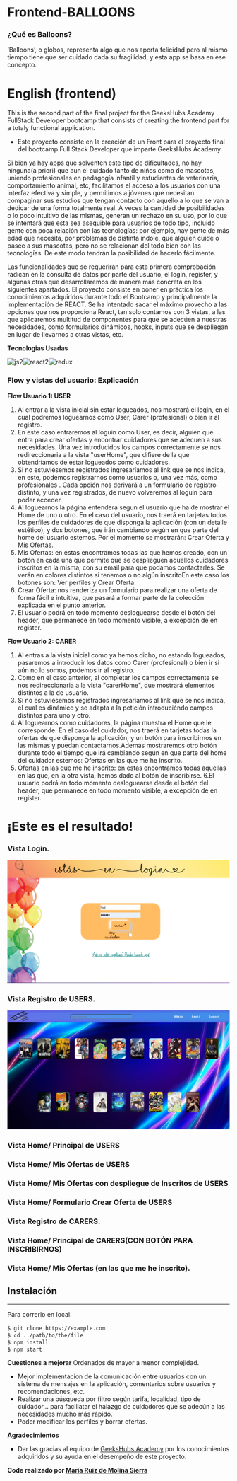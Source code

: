 
# Frontend-BALLOONS

### ¿Qué es Balloons?


‘Balloons’, o globos, representa algo que nos aporta felicidad pero al mismo tiempo tiene que ser cuidado dada su fragilidad, y esta app se basa en ese concepto.

# English (frontend)
 This is the second part of the final project for the GeeksHubs Academy FullStack Developer bootcamp that consists of creating the frontend part for a totaly functional application. 

- Este proyecto consiste en la creación de un Front para el proyecto final del bootcamp Full Stack Developer que imparte GeeksHubs Academy.

Si bien ya hay apps que solventen este tipo de dificultades, no hay ninguna(a priori) que aun el cuidado tanto de niños como de mascotas, uniendo profesionales en pedagogía infantil y estudiantes de veterinaria, comportamiento animal, etc, facilitamos el acceso a los usuarios con una interfaz efectiva y simple, y permitimos a jóvenes que necesitan compaginar sus estudios que tengan contacto con aquello a lo que se van a dedicar de una forma totalmente real.
A veces la cantidad de posibilidades o lo poco intuitivo de las mismas, generan un rechazo en su uso, por lo que se intentará que esta sea asequible para usuarios de todo tipo, incluido gente con poca relación con las tecnologías: por ejemplo, hay gente de más edad que necesita, por problemas de distinta índole, que alguien cuide o pasee a sus mascotas, pero no se relacionan del todo bien con las tecnologías. De este modo tendrán la posibilidad de hacerlo fácilmente.

Las funcionalidades que se requerirán para esta primera comprobación radican en la consulta de datos por parte del usuario, el login, register, 
y algunas otras que desarrollaremos de manera más concreta en los siguientes apartados.
El proyecto consiste en poner en práctica los conocimientos adquiridos durante todo el Bootcamp y principalmente la implementación 
de REACT.
Se ha intentado sacar el máximo provecho a las opciones que nos proporciona React, tan solo contamos con 3 vistas, a las que aplicaremos multitud de componentes para que se adecúen a nuestras necesidades, como formularios dinámicos, hooks, inputs que se despliegan en lugar de llevarnos a otras vistas, etc.

**Tecnologias Usadas**

![js2](https://user-images.githubusercontent.com/114490860/224815744-fae6f0fb-795c-4a0b-b7ed-4a7a2941bc3a.png)![react2](https://user-images.githubusercontent.com/114490860/224815806-d54163b1-b624-44fe-a05b-a57a3358b26b.png)![redux](https://user-images.githubusercontent.com/114490860/224816086-a19996cf-2d35-473f-954d-c892d779f46c.png)

### Flow y vistas del usuario: Explicación

**Flow Usuario 1: USER**

1. Al entrar a la vista inicial sin estar logueados, nos mostrará el login, en el cual podremos loguearnos como User, Carer (profesional) o bien ir al registro.
2. En este caso entraremos al loguin como User, es decir, alguien que entra para crear ofertas y encontrar cuidadores que se adecuen a sus necesidades. Una vez introducidos los campos correctamente se nos redireccionaria a la vista "userHome", que difiere de la que obtendríamos de estar logueados como cuidadores.
3. Si no estuviésemos registrados ingresaríamos al link que se nos indica, en este, podemos registrarnos como usuarios o, una vez más, como profesionales . Cada opción nos derivará a un formulario de registro distinto, y una vez registrados, de nuevo volveremos al loguin para poder acceder.
4. Al loguearnos la página entenderá segun el usuario que ha de mostrar el Home de uno u otro. En el caso del usuario, nos traerá en tarjetas todos los perfiles de cuidadores de que disponga la aplicación (con un detalle estético), y dos botones, que irán cambiando según en que parte del home del usuario estemos. Por el momento se mostrarán: Crear Oferta y Mis Ofertas.
5. Mis Ofertas: en estas encontramos todas las que hemos creado, con un botón en cada una que permite que se desplieguen aquellos cuidadores inscritos en la misma, con su email para que podamos contactarles. Se verán en colores distintos si tenemos o no algún inscritoEn este caso los botones son: Ver perfiles y Crear Oferta.
6. Crear Oferta: nos renderiza un formulario para realizar una oferta de forma fácil e intuitiva, que pasará a formar parte de la colección explicada en el punto anterior.
7. El usuario podrá en todo momento desloguearse desde el botón del header, que permanece en todo momento visible, a excepción de en register.

**Flow Usuario 2: CARER**

1. Al entras a la vista inicial como ya hemos dicho, no estando logueados, pasaremos a introducir los datos como Carer (profesional) o bien ir si aún no lo somos, podemos ir al registro.
2. Como en el caso anterior, al completar los campos correctamente se nos redireccionaria a la vista "carerHome", que mostrará elementos distintos a la de usuario.
3. Si no estuviésemos registrados ingresaríamos al link que se nos indica, el cual es dinámico y se adapta a la petición introduciéndo campos distintos para uno y otro.
4. Al loguearnos como cuidadores, la página muestra el Home que le corresponde. En el caso del cuidador, nos traerá en tarjetas todas la ofertas de que disponga la aplicación, y un botón para inscribirnos en las mismas y puedan contactarnos.Además mostraremos otro botón durante todo el tiempo que irá cambiando según en que parte del home del cuidador estemos: Ofertas en las que me he inscrito.
5. Ofertas en las que me he inscrito: en estas encontramos todas aquellas en las que, en la otra vista, hemos dado al botón de inscribirse.
6.El usuario podrá en todo momento desloguearse desde el botón del header, que permanece en todo momento visible, a excepción de en register.

# ¡Este es el resultado!

### Vista Login.
![image](https://github.com/MayRMS/project_balloons_front/blob/main/img/user_Login.png)

### Vista Registro de USERS.
![Image text](https://raw.githubusercontent.com/MayRMS/React_-movies/master/img/Captura%20de%20Pantalla%202023-01-29%20a%20las%2020.10.39.png)

### Vista Home/ Principal de USERS


### Vista Home/ Mis Ofertas de USERS


### Vista Home/ Mis Ofertas con despliegue de Inscritos de USERS


### Vista Home/ Formulario Crear Oferta de USERS


### Vista Registro de CARERS.


### Vista Home/ Principal de CARERS(CON BOTÓN PARA INSCRIBIRNOS)


### Vista Home/ Mis Ofertas (en las que me he inscrito).



## Instalación
***
Para correrlo en local:
```
$ git clone https://example.com
$ cd ../path/to/the/file
$ npm install
$ npm start
```

**Cuestiones a mejorar**
Ordenados de mayor a menor complejidad.
- Mejor implementacion de la comunicación entre usuarios con un sistema de mensajes en la aplicación, comentarios sobre usuarios y recomendaciones, etc.
- Realizar una búsqueda por filtro según tarifa, localidad, tipo de cuidador... para faciliatar el halazgo de cuidadores que se adecún a las necesidades mucho más rápido.
- Poder modificar los perfiles y borrar ofertas.

**Agradecimientos**
- Dar las gracias al equipo de <a href="https://geekshubsacademy.com/">GeeksHubs Academy</a> por los conocimientos adquiridos y su ayuda en el desempeño de este proyecto.

**Code realizado por <a href="https://www.linkedin.com/in/maria-rms/">María Ruiz de Molina Sierra</a>**

